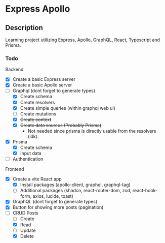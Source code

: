 # Express Apollo

## Description

Learning project utilizing Express, Apollo, GraphQL, React, Typescript and Prisma.

### Todo

Backend

- [x] Create a basic Express server
- [x] Create a basic Apollo server
- [ ] Graphql (dont forget to generate types)
    - [x] Create schema
    - [x] Create resolvers
    - [x] Create simple queries (within graphql web ui)
    - [ ] Create mutations
    - [x] ~~Create context~~
    - [x] ~~Create data sources (Probably Prisma)~~
        - Not needed since prisma is directly usable from the resolvers (idk).
- [x] Prisma
    - [x] Create schema
    - [x] Input data
- [ ] Authentication

Frontend
- [x] Create a vite React app
  - [x] Install packages (apollo-client, graphql, graphql-tag)
  - [ ] Additional packages (shadcn, react-router-dom, zod, react-hook-form, axios, lucide, toast)
- [x] GraphQL (dont forget to generate types)
- [x] Button for showing more posts (pagination)
- [ ] CRUD Posts
  - [ ] Create
  - [x] Read
  - [ ] Update
  - [x] Delete 